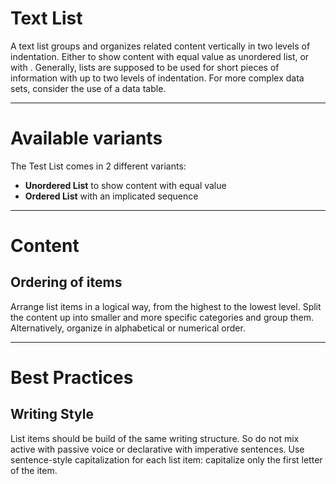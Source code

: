 # Text List

A text list groups and organizes related content vertically in two levels of indentation. Either to show content with equal value as unordered list, or with . Generally, lists are supposed to be used for short pieces of information with up to two levels of indentation. For more complex data sets, consider the use of a data table.

---

# Available variants

The Test List comes in 2 different variants:

- **Unordered List** to show content with equal value
- **Ordered List** with an implicated sequence

---

# Content

## Ordering of items
Arrange list items in a logical way, from the highest to the lowest level. Split the content up into smaller and more specific categories and group them. Alternatively, organize in alphabetical or numerical order.

---

# Best Practices

## Writing Style

List items should be build of the same writing structure. So do not mix active with passive voice or declarative with imperative sentences. Use sentence-style capitalization for each list item: capitalize only the first letter of the item.